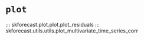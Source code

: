 # `plot`

::: skforecast.plot.plot.plot_residuals
::: skforecast.utils.utils.plot_multivariate_time_series_corr
